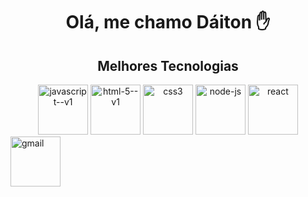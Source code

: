 
<div>
  <h1 align="center">Olá, me chamo Dáiton ✋</h1>
  <h2 align="center">Melhores Tecnologias</h1>
</div>
<div  align="center">
  <img width="80" height="80" src="https://img.icons8.com/color/80/javascript--v1.png" alt="javascript--v1"/>
  <img width="80" height="80" src="https://img.icons8.com/color/48/html-5--v1.png" alt="html-5--v1"/>
  <img width="80" height="80" src="https://img.icons8.com/stickers/100/css3.png" alt="css3"/>
  <img width="80" height="80" src="https://img.icons8.com/fluency/96/node-js.png" alt="node-js"/>
  <img width="80" height="80" src="https://img.icons8.com/officel/80/react.png" alt="react"/>
</div>
<div>
  <a href="mailto: daitoncheis@gmail.com">
      <img width="80" height="80" src="https://img.icons8.com/fluency/48/gmail.png" alt="gmail"/>
    </a>

  
</div>



